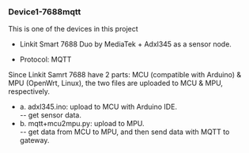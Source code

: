 ### Device1-7688mqtt
This is one of the devices in this project</br> 
- Linkit Smart 7688 Duo by MediaTek + Adxl345 as a sensor node.</br>
* Protocol: MQTT</br>

Since Linkit Samrt 7688 have 2 parts: MCU (compatible with Arduino) & MPU (OpenWrt, Linux), the two files are uploaded to MCU & MPU, respectively. </br>
* a. adxl345.ino: upload to MCU with Arduino IDE. </br>
		-- get sensor data. </br>
* b. mqtt+mcu2mpu.py: upload to MPU. </br>
		-- get data from MCU to MPU, and then send data with MQTT to gateway. </br>

